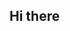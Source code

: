 ## Hi there 
<!--
**AntonioCatxioca2/AntonioCatxioca2** is a _ especial_ repository because it  he are  soma idaes  to gate you started:
-I´m currently working on...
I´m currantly learning
-I´m looking to collaborate on...
- I´m looking for hilp with...
- Ask me about...
-How to reach me...
- Pronous...
- Fun fact...
--->
